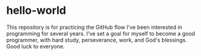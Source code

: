 # hello-world
This repository is for practicing the GitHub flow
I've been interested in programming for several years.
I've set a goal for myself to become a good programmer, with hard study, perseverance, work, and God's blessings.
Good luck to everyone.
